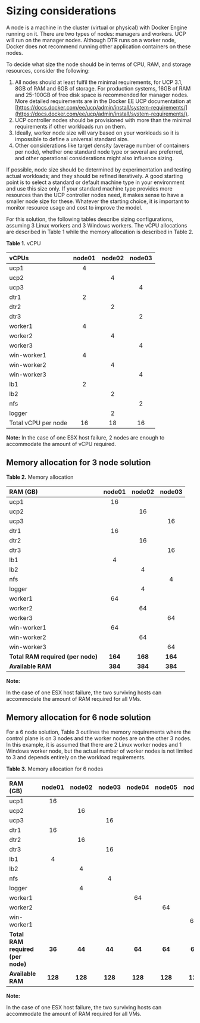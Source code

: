 # Sizing considerations

A node is a machine in the cluster (virtual or physical) with Docker Engine running on it. There are two types of nodes: managers and workers. UCP will run on the manager nodes. Although DTR runs on a worker node, Docker does not recommend running other application containers on these nodes.

To decide what size the node should be in terms of CPU, RAM, and storage resources, consider the following:

1.  All nodes should at least fulfil the minimal requirements, for UCP 3.1, 8GB of RAM and 6GB of storage. For production systems, 16GB of RAM and 25-100GB of free disk space is recommended for manager nodes. More detailed requirements are in the Docker EE UCP documentation at 
[https://docs.docker.com/ee/ucp/admin/install/system-requirements/](https://docs.docker.com/ee/ucp/admin/install/system-requirements/).
2.  UCP controller nodes should be provisioned with more than the minimal requirements if other workloads run on them.
3.  Ideally, worker node size will vary based on your workloads so it is impossible to define a universal standard size.
4.  Other considerations like target density (average number of containers per node), whether one standard node type or several are preferred, and other operational considerations might also influence sizing.

If possible, node size should be determined by experimentation and testing actual workloads; and they should be refined iteratively. A good starting point is to select a standard or default machine type in your environment and use this size only. If your standard machine type provides more resources than the UCP controller nodes need, it makes sense to have a smaller node size for these. Whatever the starting choice, it is important to monitor resource usage and cost to improve the model.

For this solution, the following tables describe sizing configurations, assuming 3 Linux workers and 3 Windows workers. The vCPU allocations are described in Table 1 while the memory allocation is described in Table 2.

**Table 1.** vCPU

|vCPUs|node01|node02|node03|
|:----|:----:|:----:|:----:|
|ucp1|4| | |
|ucp2| |4| |
|ucp3| | |4|
|dtr1|2| | |
|dtr2| |2| |
|dtr3| | |2|
|worker1|4| | |
|worker2| |4| |
|worker3| | |4|
|win-worker1|4| | |
|win-worker2| |4| |
|win-worker3| | |4|
|lb1|2| | |
|lb2| |2| |
|nfs| | |2|
|logger| |2| |
|Total vCPU per node|16|18|16|

**Note:** 
In the case of one ESX host failure, 2 nodes are enough to accommodate the amount of vCPU required.


## Memory allocation for 3 node solution

**Table 2.** Memory allocation

|RAM (GB)|node01|node02|node03|
|:---------|:----:|:----:|:----:|
|ucp1|16| | |
|ucp2| |16| |
|ucp3| | |16|
|dtr1|16| | |
|dtr2| |16| |
|dtr3| | |16|
|lb1|4| | |
|lb2| |4| |
|nfs| | |4|
|logger| |4| |
|worker1|64| | |
|worker2| |64| |
|worker3| | |64|
|win-worker1|64| | |
|win-worker2| |64| |
|win-worker3| | |64|
|**Total RAM required (per node)**|**164**|**168**|**164**|
|**Available RAM**|**384**|**384**|**384**|

**Note:** 

In the case of one ESX host failure, the two surviving hosts can accommodate the amount of RAM required for all VMs.


## Memory allocation for 6 node solution
For a 6 node solution, Table 3 outlines the memory requirements where the control plane is on 3 nodes and the worker nodes are on the other 3 nodes. In this example, it is assumed that there are 2 Linux worker nodes and 1 Windows worker node, but the actual number of worker nodes is not limited to 3 and depends entirely on the workload requirements.

**Table 3.** Memory allocation for 6 nodes

|RAM (GB)|node01|node02|node03|node04|node05|node06|
|:---------|:----:|:----:|:----:|:----:|:----:|:----:|
|ucp1|16| | | | | |
|ucp2| |16| | | | |
|ucp3| | |16| | | |
|dtr1|16| | | | | |
|dtr2| |16| | | | |
|dtr3| | |16| | | |
|lb1|4| | | | | |
|lb2| |4| | | | |
|nfs| | |4| | | |
|logger| |4| | | | |
|worker1| | | |64| | |
|worker2| | | | |64| |
|win-worker1| | | | | |64 |
|**Total RAM required (per node)**|**36**|**44**|**44**|**64**|**64**|**64**|
|**Available RAM**|**128**|**128**|**128**|**128**|**128**|**128**|


**Note:** 

In the case of one ESX host failure, the two surviving hosts can accommodate the amount of RAM required for all VMs.
